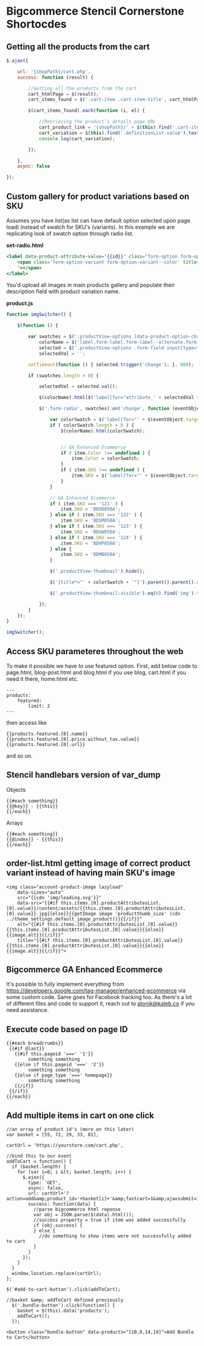 # Bigcommerce Stencil Cornerstone Shortocdes

## Getting all the products from the cart

```javascript
$.ajax({

    url: '{shopPath}/cart.php',
    success: function (result) {

        //Getting all the products from the cart
        cart_htmlPage = $(result);
        cart_items_found = $('.cart-item .cart-item-title', cart_htmlPage);

        $(cart_items_found).each(function (i, el) {

            //Retrieving the product’s details page URL
            cart_product_link = '{shopPath}/' + $(this).find('.cart-item-name a').attr('href');
            cart_variation = $(this).find('.definitionList-value').text().trim();
            console.log(cart_variation);

        });

    },
    async: false

});
```

## Custom gallery for product variations based on SKU

Assumes you have list(as list can have default option selected upon page load) instead of swatch for SKU's (variants). In this example we are replicating look of swatch option through radio list.

**set-radio.html**
```handlebars
<label data-product-attribute-value="{{id}}" class="form-option form-option-swatch" for="attribute_{{id}}">
    <span class='form-option-variant form-option-variant--color' title="{{this.label}}" style="background-color: #{{#if id '==' 120}}1B395C{{else if id '==' 121}}232323{{else if id '==' 122}}AAC3C6{{else if id '==' 123}}D1D1D0{{else if id '==' 124}}D9B8A7{{/if}}
    "></span>
</label>
```

You'd upload all images in main products gallery and populate their description field with product variation name. 

**product.js**
```javascript
function imgSwitcher() {

    $(function () {

        var swatches = $('.productView-options [data-product-option-change]'),
            colorName = $('label.form-label.form-label--alternate.form-label--inlineSmall > small'),
            selected = $('.productView-options .form-field input[type="radio"]:checked'),
            selectedVal = '';

        setTimeout(function () { selected.trigger('change'); }, 800);

        if (swatches.length > 0) {

            selectedVal = selected.val();

            $(colorName).html($('label[for="attribute_' + selectedVal + '"]').text());

            $('.form-radio', swatches).on('change', function (eventObject) {

                var colorSwatch = $('label[for="' + $(eventObject.target).attr('id') + '"]').children('span').attr('title');
                if ( colorSwatch.length > 0 ) {
                    $(colorName).html(colorSwatch);


                    // GA Enhanced Ecommerce
                    if ( item.Color !== undefined ) {
                        item.Color = colorSwatch;
                    }
                    if ( item.SKU !== undefined ) {
                        item.SKU = $('label[for="' + $(eventObject.target).attr('id') + '"]').attr('data-product-attribute-value'); 
                    }
                }

                // GA Enhanced Ecommerce
                if ( item.SKU === '121' ) {
                    item.SKU = 'BDOB050A';
                } else if ( item.SKU === '122' ) {
                    item.SKU = 'BDSM050A';
                } else if ( item.SKU === '123' ) {
                    item.SKU = 'BDGW050A';
                } else if ( item.SKU === '124' ) {
                    item.SKU = 'BDHP050A';
                } else {
                    item.SKU = 'BDMB050A';
                }

                $('.productView-thumbnail').hide();

                $('[title*="' + colorSwatch + '"]').parent().parent().show().css('visibility', 'visible');

                $('.productView-thumbnail:visible').eq(0).find('img').trigger('click');

            });
        }
    });
}

imgSwitcher();
```

## Access SKU parameteres throughout the web ##

To make it possible we have to use featured option. First, add below code to page.html, blog-post.html and blog.html if you use blog, cart.html if you need it there, home.html etc.
```
---
products:
    featured:
        limit: 2
---
```
then access like 
```
{{products.featured.[0].name}}
{{products.featured.[0].price.without_tax.value}}
{{products.featured.[0].url}}
```
and so on.


## Stencil handlebars version of var_dump
Objects
```
{{#each something}}
{{@key}} - {{this}}
{{/each}}
```

Arrays
```
{{#each something}}
{{@index}} - {{this}}
{{/each}}
```

## order-list.html getting image of correct product variant instead of having main SKU's image
```
<img class="account-product-image lazyload"
    data-sizes="auto"
    src="{{cdn 'img/loading.svg'}}"
    data-src="{{#if this.items.[0].productAttributesList.[0].value}}/content/assets/{{this.items.[0].productAttributesList.[0].value}}.jpg{{else}}{{getImage image 'productthumb_size' (cdn ../theme_settings.default_image_product)}}{{/if}}"
    alt="{{#if this.items.[0].productAttributesList.[0].value}}{{this.items.[0].productAttributesList.[0].value}}{{else}}{{image.alt}}{{/if}}"
    title="{{#if this.items.[0].productAttributesList.[0].value}}{{this.items.[0].productAttributesList.[0].value}}{{else}}{{image.alt}}{{/if}}">
```

## Bigcommerce GA Enhanced Ecommerce
It's possible to fully implement everything from https://developers.google.com/tag-manager/enhanced-ecommerce via some custom code. Same goes for Facebook tracking too. As there's a lot of different files and code to support it, reach out to atonik@kaleb.co if you need assistance.

## Execute code based on page ID
```
{{#each breadcrumbs}}
 {{#if @last}}
   {{#if this.pageid '===' '1'}}
        something something
   {{else if this.pageid '===' '2'}}
        something something
   {{else if page_type '===' homepage}}
        something something
   {{/if}}
 {{/if}}
{{/each}}
```

## Add multiple items in cart on one click
```
//an array of product id's (more on this later)
var basket = [55, 72, 29, 33, 81],

cartUrl = 'https://yourstore.com/cart.php',

//bind this to our event    
addToCart = function() {
  if (basket.length) {
    for (var i=0; i &lt; basket.length; i++) {
      $.ajax({
        type: 'GET',
        async: false,
        url: cartUrl+'?action=add&amp;product_id='+basket[i]+'&amp;fastcart=1&amp;ajaxsubmit=1',
        success: function(data) {
          //parse bigcommerce html reponse
          var obj = JSON.parse($(data).html());
          //success property = true if item was added successfully
          if (obj.success) {
          } else {
            //do something to show items were not successfully added to cart
          }
        }
      });
    }
  }
  window.location.replace(cartUrl);
}; 

$('#add-to-cart-button').click(addToCart);

//basket &amp; addToCart defined previously
  $('.bundle-button').click(function() {
    basket = $(this).data('products');
    addToCart();
  });

<button class="bundle-button" data-products="[10,8,14,19]">Add Bundle to Cart</button>

```

